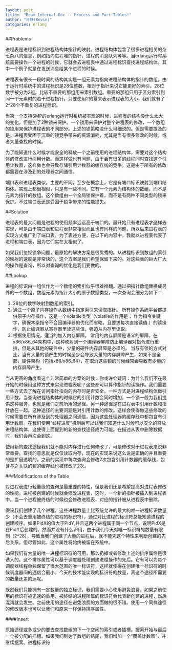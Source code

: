 ```yaml
---
layout: post
title:  "Beam Internal Doc -- Process and Port Tables!"
author: "肖铁(Kevin)"
categories: erlang
---
```


##Problems

进程表是进程标识到进程结构体指针的映射。进程结构体包含了很多进程相关的杂七杂八的信息，例如指向进程堆的指针，进程的消息队列等等。当erlang运行时系统需要操作一个进程的时候，它就会去进程表中通过进程标识查找进程结构体。其中一个例子就是在发送消息给某个进程的时候。

进程表有很长一段时间的结构其实是一组元素为指向进程结构体的指针的数组。由于运行时系统中的进程标识是28位整数，相对于指针来说它能更好的索引。28位数字被分为2组。比较不重要的那组用来索引数组。重要的那组只用于区分索引到同一个元素时的若干进程指针。只要使用2的幂来表示进程表的大小，我们就有了2^28个不重复的进程标识。

当第一个支持SMP的erlang运行时系统被实现的时候，进程表的结构没什么太大的变化，但是加了2种锁来保护。一个锁用来保护对整个进程表的修改，一个数组的锁用来保护进程表的不同部分。上述的锁策略没什么可细说的。但是需要提及的是，进程表受困于沉重的锁竞争带来的资源消耗，尤其是当有很多修改的时候，或者大量查找的时候。

为了能知道什么时候才能安全的释放一个之前使用的进程结构体，需要对这个结构体的修改进行引用计数。而这样做也有问题，由于会有很多的线程同时查找这个引用计数器，这样做也会导致存储引用计数器的缓存线的竞争。这是由于所有的修改都需要在涉及到的处理器之间通信。

端口表和进程表类似。主要的不同，至少在概念上，它是有端口标识映射到端口结构体。实现上都很相似，只是有一些不同。它有一个元素为结构体的数组，而不是元素为指针的数组。这个数组由一个全局锁保护着，而不是有两种不同类型的锁来保护。不过端口表还是受困于锁争带来的性能损失。

##Solution

进程表的最大问题是进程的使用频率远远高于端口的。最开始只有进程表才这样去实现，可是由于端口表和进程表非常相似而且也有同样的问题，所以后来进程表的实现方式推广到了端口表。为了表述方便，在以下的内容中，我就以进程表代表了进程和端口表，因为它们实在太相似了。

如果我们忽视锁争问题，最原始的解决方案是很优秀的。从进程标识到数组的索引的映射的速度是非常快的，这个方案是我们希望保留下来的。对这些表的巨大广大的操作是查询，所以对查询的优化是我们要做的。

##Lookup

进程的标识由一组位作为一个数组的索引似乎很难推翻。通过把指针数组替换成另外的一个数组，数组元素为指针大小的原子数据类型，一次查询会细分为如下：

1. 28位的数字映射到数组的索引。
2. 通过一个原子内存操作从数组中指定索引来读取指针。
	所有操作系统平台都提供原子内存操作，这是一个volatile类型（volatile的作用是： 作为指令关键字，确保本条指令不会因编译器的优化而省略，且要求每次直接读值.）的读操作，防止编译器从寄存器里读这些值，强迫从内存里读取。
3. 根据使用情况，适当的加入内存屏障。
	常用的内存屏障是语义的屏障。在x86/x86_64架构中，这种映射到一个编译器屏障防止编译器对指令进行重排，但是从其他的硬件中，少量的硬件内存屏障是必须的。
	当与有锁的方式对比，当有大量的锁产生的时候至少会导致大量的内存屏障产生，如果不是全部，硬件架构（包括x86/x86_64），在取消这些锁的时候经常会导致有少量的内存屏障产生。

当从更高的角度看这个非常简单的方案的时候，你或许会疑问：为什么我们不在最开始的时候用这种方式来实现进程表呢？这些都可以算作指针的读操作。我们需要一些方式去了解在访问指针指向的内存时是否安全。一种方式是对进程结构体做引用计数。当查询进程结构体的时候它的引用计数会同时增加。一个锁一般为我们提供这种服务，也就是我们之前所用的途径。另一种途径是在进程表中引用计数和指针放在一起。这种途径的主要问题是对引用计数的修改。这样会使得做这些修改的时候需要在所有涉及到的处理器之间通信，因为这些处理器的缓存线中都包含有引用计数器。在我们使用“线程进度”机制后可以让我们知道什么时候可以安全的释放进程结构体，这使得上面提到的新的查找途径成为可能。在描述从表中删除数据时，我们会再次会到这。

使用新的查找途径我们就不能对内存进行任何修改了，可是修改对于进程表来说非常重要。查找的意思就是仅仅读取内存，现在的实现来说这么说是正确的并且重要的是扩展透明的。之前的实现中每次查询会修改2次包含引用计数器的缓存线，包含与之关联的锁的缓存线也被修改了2次。

###Modifications of the Table

对进程表进行轻量级的查询是最重要的特性，但是我们还是希望提高对进程表修改的性能。进程被创建的时候就会修改进程表，这时，一个新的指针被插入到进程表中。当一个进程被终结的时候也会修改进程表，对应的指针被从进程表中删除。

假设我们创建了几个进程，这些进程数量上比系统允许的最大的唯一进程标识数量少（不会去重用被终结的进程的标识符），通过对比进程的标识符总能知道进程的创建顺序。如果PidX的值大于PidY,并且这两个进程属于同一个节点，说明PidX是在PidY后创建的。然而并没有什么卵用，由于我们今天对唯一标识符的数量有限制（2^28），导致当我们创建了大量的进程后，就不能凭这个特性来判断创建的先后关系。但尽管如此，这个属性将始终被留在系统中。

如果我们有大量的唯一进程标识符的可用，那么扔掉或者修改上述的排序属性是很诱人的。这个排序属性可以基于调度器处理创建进程操作的先后。它有可以为每个调度器线程单独保留了很大范围的唯一标识符，这样就使得在创建唯一标识符的时候调度器间的通信会最小。今天的技术能实现的标识符的数量，离这个途径所需要的数量还差的远呢。

既然我们只能拥有一定数量的独立标识，我们需要小心使用避免浪费。如果之前使用的标识符被迅速的重用，被终结的进程所属的标识符会代表新创建的进程，然后混淆就会发生。之前使用的途径在避免浪费的方面做的很不错。使用一个同样途径的修改版本也可以让我们和原来一样保持排序属性。

####Insert

原始途径或多或少的要去查找数组的下一个空闲的索引或者插槽。搜索开始与最后一个被分配的插槽。如果我们到达了数组的结尾，我们增加一个“覆盖计数器”，并继续搜索。进程标识符
